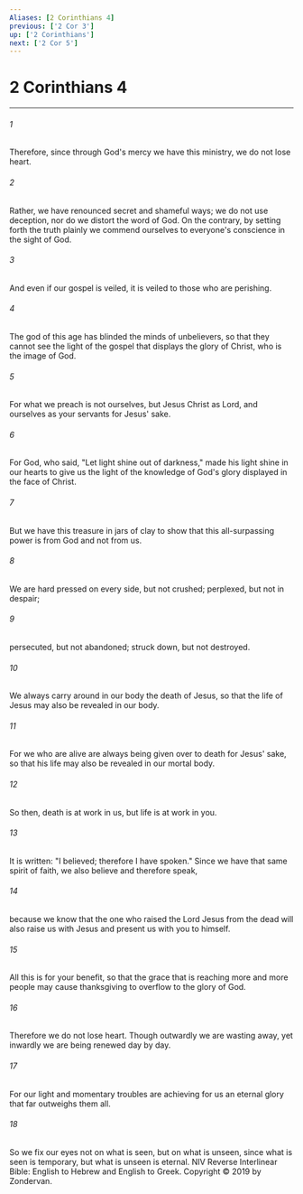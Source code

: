 ```yaml
---
Aliases: [2 Corinthians 4]
previous: ['2 Cor 3']
up: ['2 Corinthians']
next: ['2 Cor 5']
---
```

# 2 Corinthians 4

***


###### 1 
Therefore, since through God's mercy we have this ministry, we do not lose heart. 

###### 2 
Rather, we have renounced secret and shameful ways; we do not use deception, nor do we distort the word of God. On the contrary, by setting forth the truth plainly we commend ourselves to everyone's conscience in the sight of God. 

###### 3 
And even if our gospel is veiled, it is veiled to those who are perishing. 

###### 4 
The god of this age has blinded the minds of unbelievers, so that they cannot see the light of the gospel that displays the glory of Christ, who is the image of God. 

###### 5 
For what we preach is not ourselves, but Jesus Christ as Lord, and ourselves as your servants for Jesus' sake. 

###### 6 
For God, who said, "Let light shine out of darkness," made his light shine in our hearts to give us the light of the knowledge of God's glory displayed in the face of Christ. 

###### 7 
But we have this treasure in jars of clay to show that this all-surpassing power is from God and not from us. 

###### 8 
We are hard pressed on every side, but not crushed; perplexed, but not in despair; 

###### 9 
persecuted, but not abandoned; struck down, but not destroyed. 

###### 10 
We always carry around in our body the death of Jesus, so that the life of Jesus may also be revealed in our body. 

###### 11 
For we who are alive are always being given over to death for Jesus' sake, so that his life may also be revealed in our mortal body. 

###### 12 
So then, death is at work in us, but life is at work in you. 

###### 13 
It is written: "I believed; therefore I have spoken." Since we have that same spirit of faith, we also believe and therefore speak, 

###### 14 
because we know that the one who raised the Lord Jesus from the dead will also raise us with Jesus and present us with you to himself. 

###### 15 
All this is for your benefit, so that the grace that is reaching more and more people may cause thanksgiving to overflow to the glory of God. 

###### 16 
Therefore we do not lose heart. Though outwardly we are wasting away, yet inwardly we are being renewed day by day. 

###### 17 
For our light and momentary troubles are achieving for us an eternal glory that far outweighs them all. 

###### 18 
So we fix our eyes not on what is seen, but on what is unseen, since what is seen is temporary, but what is unseen is eternal. NIV Reverse Interlinear Bible: English to Hebrew and English to Greek. Copyright © 2019 by Zondervan.
